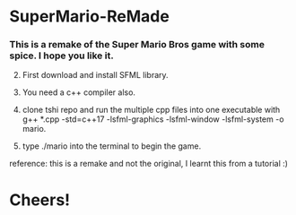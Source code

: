 # SuperMario-ReMade

### This is a remake of the Super Mario Bros game with some spice. I hope you like it.

2. First download  and install SFML library.

3. You need a c++ compiler also.

4. clone tshi repo and run the multiple cpp files into one executable with g++ *.cpp -std=c++17 -lsfml-graphics -lsfml-window -lsfml-system -o mario.

5. type ./mario into the terminal to begin the game.



reference: this is a remake and not the original, I learnt this from a tutorial :)

# Cheers!

